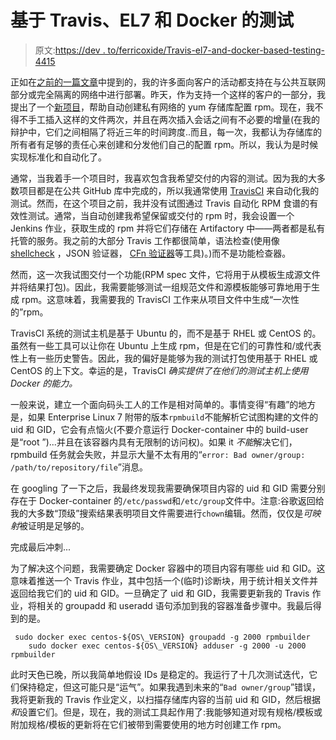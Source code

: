# 基于 Travis、EL7 和 Docker 的测试

> 原文:[https://dev . to/ferricoxide/Travis-el7-and-docker-based-testing-4415](https://dev.to/ferricoxide/travis-el7-and-docker-based-testing-4415)

正如在[之前的一篇文章](https://www.blogger.com/blogger.g?blogID=3054063691986932274)中提到的，我的许多面向客户的活动都支持在与公共互联网部分或完全隔离的网络中进行部署。昨天，作为支持一个这样的客户的一部分，我提出了一个[新项目](https://github.com/plus3it/priv-repo-rpm-builder)，帮助自动创建私有网络的 yum 存储库配置 rpm。现在，我不得不手工插入这样的文件两次，并且在两次插入会话之间有不必要的增量(在我的辩护中，它们之间相隔了将近三年的时间跨度..而且，每一次，我都认为存储库的所有者有足够的责任心来创建和分发他们自己的配置 rpm。所以，我认为是时候实现标准化和自动化了。

通常，当我着手一个项目时，我喜欢包含我希望交付的内容的测试。因为我的大多数项目都是在公共 GitHub 库中完成的，所以我通常使用 [TravisCI](https://travis-ci.com/) 来自动化我的测试。然而，在这个项目之前，我并没有试图通过 Travis 自动化 RPM 食谱的有效性测试。通常，当自动创建我希望保留或交付的 rpm 时，我会设置一个 Jenkins 作业，获取生成的 rpm 并将它们存储在 Artifactory 中——两者都是私有托管的服务。我之前的大部分 Travis 工作都很简单，语法检查(使用像 [shellcheck](https://www.shellcheck.net/) ，JSON 验证器， [CFn 验证器](https://github.com/aws-cloudformation/cfn-python-lint)等工具)。)而不是功能检查器。

然而，这一次我试图交付一个功能(RPM spec 文件，它将用于从模板生成源文件并将结果打包)。因此，我需要能够测试一组规范文件和源模板能够可靠地用于生成 rpm。这意味着，我需要我的 TravisCI 工作来从项目文件中生成“一次性的”rpm。

TravisCI 系统的测试主机是基于 Ubuntu 的，而不是基于 RHEL 或 CentOS 的。虽然有一些工具可以让你在 Ubuntu 上生成 rpm，但是在它们的可靠性和/或代表性上有一些历史警告。因此，我的偏好是能够为我的测试打包使用基于 RHEL 或 CentOS 的上下文。幸运的是，TravisCI *确实提供了在他们的测试主机上使用 Docker 的能力。*

一般来说，建立一个面向码头工人的工作是相对简单的。事情变得“有趣”的地方是，如果 Enterprise Linux 7 附带的版本`rpmbuild`不能解析它试图构建的文件的 uid 和 GID，它会有点恼火(不要介意运行 Docker-container 中的 build-user 是“root ”)...并且在该容器内具有无限制的访问权)。如果 it *不能*解决它们，rpmbuild 任务就会失败，并显示大量不太有用的“`error: Bad owner/group: /path/to/repository/file`”消息。

在 googling 了一下之后，我最终发现我需要确保项目内容的 uid 和 GID 需要分别存在于 Docker-container 的`/etc/passwd`和`/etc/group`文件中。注意:谷歌返回给我的大多数“顶级”搜索结果表明项目文件需要进行`chown`编辑。然而，仅仅是*可映射*被证明是足够的。

完成最后冲刺...

为了解决这个问题，我需要确定 Docker 容器中的项目内容有哪些 uid 和 GID。这意味着推送一个 Travis 作业，其中包括一个(临时)诊断块，用于统计相关文件并返回给我它们的 uid 和 GID。一旦确定了 uid 和 GID，我需要更新我的 Travis 作业，将相关的 groupadd 和 useradd 语句添加到我的容器准备步骤中。我最后得到的是。

```
 sudo docker exec centos-${OS\_VERSION} groupadd -g 2000 rpmbuilder
    sudo docker exec centos-${OS\_VERSION} adduser -g 2000 -u 2000 rpmbuilder 
```

此时天色已晚，所以我简单地假设 IDs 是稳定的。我运行了十几次测试迭代，它们保持稳定，但这可能只是“运气”。如果我遇到未来的“`Bad owner/group`”错误，我将更新我的 Travis 作业定义，以扫描存储库内容的当前 uid 和 GID，然后根据*和*设置它们。但是，现在，我的测试工具起作用了:我能够知道对现有规格/模板或附加规格/模板的更新将在它们被带到需要使用的地方时创建工作 rpm。